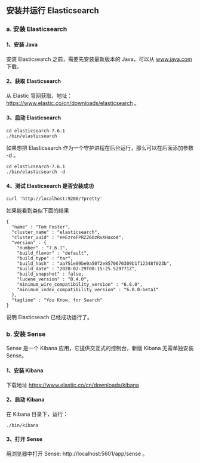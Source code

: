 ## 安装并运行 Elasticsearch


### a. 安装 Elasticsearch

#### 1、安装 Java

安装 Elasticsearch 之前，需要先安装最新版本的 Java，可以从 www.java.com 下载。


#### 2、获取 Elasticsearch

从 Elastic 官网获取，地址：https://www.elastic.co/cn/downloads/elasticsearch 。

#### 3、启动 Elasticsearch

```
cd elasticsearch-7.6.1
./bin/elasticsearch  
```
如果想把 Elasticsearch 作为一个守护进程在后台运行，那么可以在后面添加参数 -d 。

```
cd elasticsearch-7.6.1
./bin/elasticsearch -d
```


#### 4、测试 Elasticsearch 是否安装成功

```
curl 'http://localhost:9200/?pretty'
```

如果能看到类似下面的结果

```
{
  "name" : "Tom Foster",
  "cluster_name" : "elasticsearch",
  "cluster_uuid" : "eeEzroFPRZ26OzRvXHaxoA",
  "version" : {
    "number" : "7.6.1",
    "build_flavor" : "default",
    "build_type" : "tar",
    "build_hash" : "aa751e09be0a5072e8570670309b1f12348f023b",
    "build_date" : "2020-02-29T00:15:25.529771Z",
    "build_snapshot" : false,
    "lucene_version" : "8.4.0",
    "minimum_wire_compatibility_version" : "6.8.0",
    "minimum_index_compatibility_version" : "6.0.0-beta1"
  },
  "tagline" : "You Know, for Search"
}
```
说明 Elasticseach 已经成功运行了。

### b. 安装 Sense

Sense 是一个 Kibana 应用，它提供交互式的控制台，新版 Kibana 无需单独安装 Sense。

#### 1、安装 Kibana

下载地址 https://www.elastic.co/cn/downloads/kibana

#### 2、启动 Kibana

在 Kibana 目录下，运行：

```
./bin/kibana
```

#### 3、打开 Sense

用浏览器中打开 Sense: http://localhost:5601/app/sense 。





